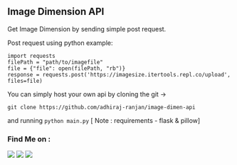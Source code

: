 ## Image Dimension API
Get Image Dimension by sending simple post request.

Post request using python example: 

    import requests
    filePath = "path/to/imagefile"
    file = {"file": open(filePath, "rb")}
    response = requests.post('https://imagesize.itertools.repl.co/upload', files=file)

You can simply host your own api by cloning the git ->

    git clone https://github.com/adhiraj-ranjan/image-dimen-api

and running `python main.py` [ Note : requirements - flask & pillow]

### Find Me on :
<p align="left">
  <a href="https://github.com/adhiraj-ranjan" target="_blank"><img src="https://img.shields.io/badge/Github-adhiraj--ranjan-green?style=for-the-badge&logo=github"></a>
  <a href="https://www.instagram.com/adhirajranjan.i" target="_blank"><img src="https://img.shields.io/badge/IG-adhiraj_ranjan-pink?style=for-the-badge&logo=instagram"></a>
  <a href="https://t.me/adhirajranjan" target="_blank"><img src="https://img.shields.io/badge/TELEGRAM-ADHIRAJ%20RANJAN-blue?style=for-the-badge&logo=telegram"></a>
  
</p>



